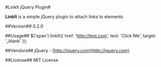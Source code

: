 #LinkIt jQuery Plugin#

**LinkIt** is a simple jQuery plugin to attach links to elements

##Version##
0.2.0

##Usage##
    $('span').linkIt({
		href: 'http://test.com',
		text: 'Click Me',
		target: '_blank'
	});

##Vendors##
jQuery - [http://jquery.com](http://jquery.com)

##License##
MIT License